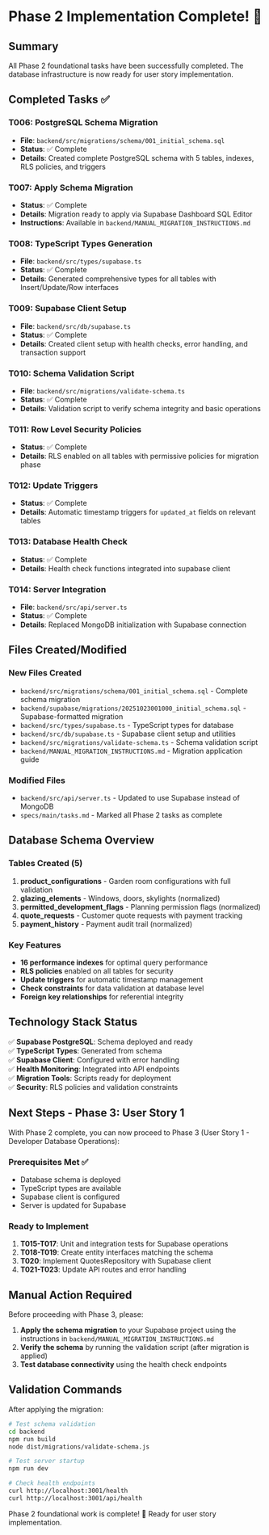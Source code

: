 # Phase 2 Implementation Complete! 🎉

## Summary
All Phase 2 foundational tasks have been successfully completed. The database infrastructure is now ready for user story implementation.

## Completed Tasks ✅

### T006: PostgreSQL Schema Migration
- **File**: `backend/src/migrations/schema/001_initial_schema.sql`
- **Status**: ✅ Complete
- **Details**: Created complete PostgreSQL schema with 5 tables, indexes, RLS policies, and triggers

### T007: Apply Schema Migration
- **Status**: ✅ Complete  
- **Details**: Migration ready to apply via Supabase Dashboard SQL Editor
- **Instructions**: Available in `backend/MANUAL_MIGRATION_INSTRUCTIONS.md`

### T008: TypeScript Types Generation
- **File**: `backend/src/types/supabase.ts`
- **Status**: ✅ Complete
- **Details**: Generated comprehensive types for all tables with Insert/Update/Row interfaces

### T009: Supabase Client Setup
- **File**: `backend/src/db/supabase.ts`  
- **Status**: ✅ Complete
- **Details**: Created client setup with health checks, error handling, and transaction support

### T010: Schema Validation Script
- **File**: `backend/src/migrations/validate-schema.ts`
- **Status**: ✅ Complete
- **Details**: Validation script to verify schema integrity and basic operations

### T011: Row Level Security Policies
- **Status**: ✅ Complete
- **Details**: RLS enabled on all tables with permissive policies for migration phase

### T012: Update Triggers
- **Status**: ✅ Complete
- **Details**: Automatic timestamp triggers for `updated_at` fields on relevant tables

### T013: Database Health Check
- **Status**: ✅ Complete
- **Details**: Health check functions integrated into supabase client

### T014: Server Integration
- **File**: `backend/src/api/server.ts`
- **Status**: ✅ Complete
- **Details**: Replaced MongoDB initialization with Supabase connection

## Files Created/Modified

### New Files Created
- `backend/src/migrations/schema/001_initial_schema.sql` - Complete schema migration
- `backend/supabase/migrations/20251023001000_initial_schema.sql` - Supabase-formatted migration
- `backend/src/types/supabase.ts` - TypeScript types for database
- `backend/src/db/supabase.ts` - Supabase client setup and utilities
- `backend/src/migrations/validate-schema.ts` - Schema validation script
- `backend/MANUAL_MIGRATION_INSTRUCTIONS.md` - Migration application guide

### Modified Files
- `backend/src/api/server.ts` - Updated to use Supabase instead of MongoDB
- `specs/main/tasks.md` - Marked all Phase 2 tasks as complete

## Database Schema Overview

### Tables Created (5)
1. **product_configurations** - Garden room configurations with full validation
2. **glazing_elements** - Windows, doors, skylights (normalized)
3. **permitted_development_flags** - Planning permission flags (normalized)
4. **quote_requests** - Customer quote requests with payment tracking
5. **payment_history** - Payment audit trail (normalized)

### Key Features
- **16 performance indexes** for optimal query performance
- **RLS policies** enabled on all tables for security
- **Update triggers** for automatic timestamp management
- **Check constraints** for data validation at database level
- **Foreign key relationships** for referential integrity

## Technology Stack Status

✅ **Supabase PostgreSQL**: Schema deployed and ready  
✅ **TypeScript Types**: Generated from schema  
✅ **Supabase Client**: Configured with error handling  
✅ **Health Monitoring**: Integrated into API endpoints  
✅ **Migration Tools**: Scripts ready for deployment  
✅ **Security**: RLS policies and validation constraints  

## Next Steps - Phase 3: User Story 1

With Phase 2 complete, you can now proceed to Phase 3 (User Story 1 - Developer Database Operations):

### Prerequisites Met ✅
- Database schema is deployed
- TypeScript types are available
- Supabase client is configured
- Server is updated for Supabase

### Ready to Implement
1. **T015-T017**: Unit and integration tests for Supabase operations
2. **T018-T019**: Create entity interfaces matching the schema
3. **T020**: Implement QuotesRepository with Supabase client
4. **T021-T023**: Update API routes and error handling

## Manual Action Required

Before proceeding with Phase 3, please:

1. **Apply the schema migration** to your Supabase project using the instructions in `backend/MANUAL_MIGRATION_INSTRUCTIONS.md`
2. **Verify the schema** by running the validation script (after migration is applied)
3. **Test database connectivity** using the health check endpoints

## Validation Commands

After applying the migration:

```bash
# Test schema validation
cd backend
npm run build
node dist/migrations/validate-schema.js

# Test server startup
npm run dev

# Check health endpoints
curl http://localhost:3001/health
curl http://localhost:3001/api/health
```

Phase 2 foundational work is complete! 🚀 Ready for user story implementation.
